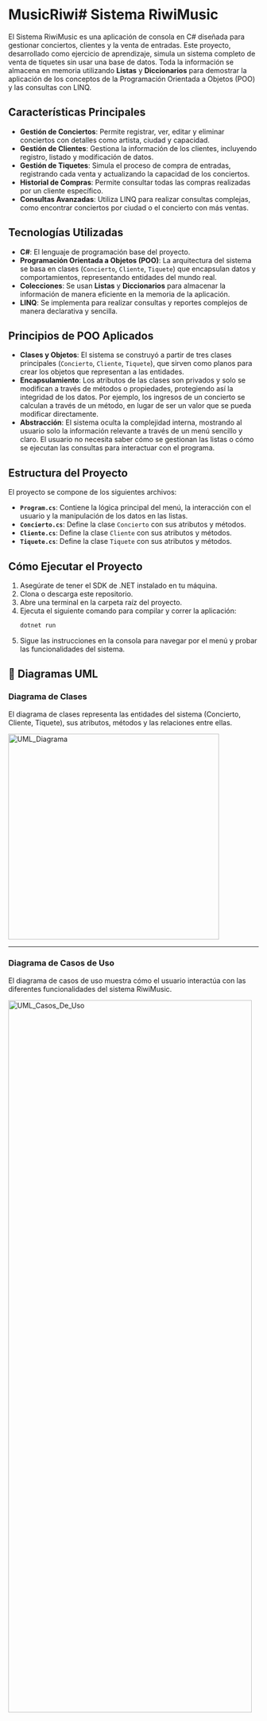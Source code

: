 # MusicRiwi# Sistema RiwiMusic

El Sistema RiwiMusic es una aplicación de consola en C# diseñada para gestionar conciertos, clientes y la venta de entradas. Este proyecto, desarrollado como ejercicio de aprendizaje, simula un sistema completo de venta de tiquetes sin usar una base de datos. Toda la información se almacena en memoria utilizando **Listas** y **Diccionarios** para demostrar la aplicación de los conceptos de la Programación Orientada a Objetos (POO) y las consultas con LINQ.

## Características Principales

* **Gestión de Conciertos**: Permite registrar, ver, editar y eliminar conciertos con detalles como artista, ciudad y capacidad.
* **Gestión de Clientes**: Gestiona la información de los clientes, incluyendo registro, listado y modificación de datos.
* **Gestión de Tiquetes**: Simula el proceso de compra de entradas, registrando cada venta y actualizando la capacidad de los conciertos.
* **Historial de Compras**: Permite consultar todas las compras realizadas por un cliente específico.
* **Consultas Avanzadas**: Utiliza LINQ para realizar consultas complejas, como encontrar conciertos por ciudad o el concierto con más ventas.

## Tecnologías Utilizadas

* **C#**: El lenguaje de programación base del proyecto.
* **Programación Orientada a Objetos (POO)**: La arquitectura del sistema se basa en clases (`Concierto`, `Cliente`, `Tiquete`) que encapsulan datos y comportamientos, representando entidades del mundo real.
* **Colecciones**: Se usan **Listas** y **Diccionarios** para almacenar la información de manera eficiente en la memoria de la aplicación.
* **LINQ**: Se implementa para realizar consultas y reportes complejos de manera declarativa y sencilla.

## Principios de POO Aplicados

* **Clases y Objetos**: El sistema se construyó a partir de tres clases principales (`Concierto`, `Cliente`, `Tiquete`), que sirven como planos para crear los objetos que representan a las entidades.
* **Encapsulamiento**: Los atributos de las clases son privados y solo se modifican a través de métodos o propiedades, protegiendo así la integridad de los datos. Por ejemplo, los ingresos de un concierto se calculan a través de un método, en lugar de ser un valor que se pueda modificar directamente.
* **Abstracción**: El sistema oculta la complejidad interna, mostrando al usuario solo la información relevante a través de un menú sencillo y claro. El usuario no necesita saber cómo se gestionan las listas o cómo se ejecutan las consultas para interactuar con el programa.

## Estructura del Proyecto

El proyecto se compone de los siguientes archivos:

* **`Program.cs`**: Contiene la lógica principal del menú, la interacción con el usuario y la manipulación de los datos en las listas.
* **`Concierto.cs`**: Define la clase `Concierto` con sus atributos y métodos.
* **`Cliente.cs`**: Define la clase `Cliente` con sus atributos y métodos.
* **`Tiquete.cs`**: Define la clase `Tiquete` con sus atributos y métodos.

## Cómo Ejecutar el Proyecto

1.  Asegúrate de tener el SDK de .NET instalado en tu máquina.
2.  Clona o descarga este repositorio.
3.  Abre una terminal en la carpeta raíz del proyecto.
4.  Ejecuta el siguiente comando para compilar y correr la aplicación:
    ```bash
    dotnet run
    ```
5.  Sigue las instrucciones en la consola para navegar por el menú y probar las funcionalidades del sistema.
## 📄 Diagramas UML

### Diagrama de Clases

El diagrama de clases representa las entidades del sistema (Concierto, Cliente, Tiquete), sus atributos, métodos y las relaciones entre ellas.

<img width="424" height="414" alt="UML_Diagrama" src="https://github.com/user-attachments/assets/5bf69fe5-1c64-4c6b-ae0c-6f5a81f61966" />


---

### Diagrama de Casos de Uso

El diagrama de casos de uso muestra cómo el usuario interactúa con las diferentes funcionalidades del sistema RiwiMusic.

<img width="490" height="1433" alt="UML_Casos_De_Uso" src="https://github.com/user-attachments/assets/b96153fc-33c6-443b-922f-1af63eb4327e" />
